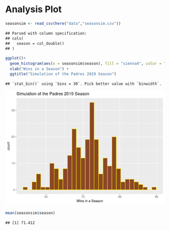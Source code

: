 Analysis Plot
================

``` r
seasonsim <- read_csv(here("data","seasonsim.csv"))
```

    ## Parsed with column specification:
    ## cols(
    ##   season = col_double()
    ## )

``` r
ggplot()+
  geom_histogram(aes(x = seasonsim$season), fill = "sienna4", color = "yellow") +
  xlab("Wins in a Season") +
  ggtitle("Simulation of the Padres 2019 Season")
```

    ## `stat_bin()` using `bins = 30`. Pick better value with `binwidth`.

![](plot_and_mean_files/figure-gfm/unnamed-chunk-1-1.png)<!-- -->

``` r
mean(seasonsim$season)
```

    ## [1] 71.412
